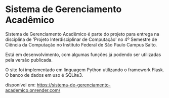 # Sistema de Gerenciamento Acadêmico

Sistema de Gerenciamento Acadêmico é parte do projeto para entrega na disciplina de 'Projeto Interdisciplinar de Computação' no 4º Semestre de Ciência da Computação no Instituto Federal de São Paulo Campus Salto.

Está em desenvolvimento, com algumas funções já podendo ser utilizadas pela versão publicada.

O site foi implementado em linguagem Python utilizando o framework Flask. 
O banco de dados em uso é SQLite3.

disponível em:
https://sistema-de-gerenciamento-academico.onrender.com/

